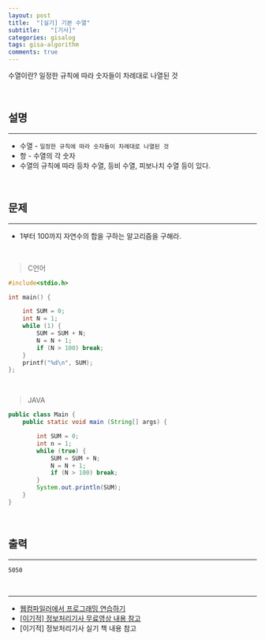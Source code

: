 ```yaml
---
layout: post
title:  "[실기] 기본 수열"
subtitle:   "[기사]"
categories: gisalog
tags: gisa-algorithm
comments: true
---
```



수열이란? 일정한 규칙에 따라 숫자들이 차례대로 나열된 것

<br>


## 설명
---

- 수열 - `일정한 규칙에 따라 숫자들이 차례대로 나열된 것`
- 항 - 수열의 각 숫자
- 수열의 규칙에 따라 등차 수열, 등비 수열, 피보나치 수열 등이 있다.

<br>


## 문제
---

- 1부터 100까지 자연수의 합을 구하는 알고리즘을 구해라.

<br>

> C언어

```c
#include<stdio.h>

int main() {

	int SUM = 0;
	int N = 1;
	while (1) {
		SUM = SUM + N;
		N = N + 1;
		if (N > 100) break;
	}
	printf("%d\n", SUM);
};
```

<br>

> JAVA

```java
public class Main {
	public static void main (String[] args) {

		int SUM = 0;
		int n = 1;
		while (true) {
			SUM = SUM + N;
			N = N + 1;
			if (N > 100) break;
		}
		System.out.println(SUM);
	}
}
```

<br>


## 출력
---

```
5050
```

<br>

---
- [웹컴파일러에서 프로그래밍 연습하기](https://csacademy.com/workspace/)
- [[이기적] 정보처리기사 무료영상 내용 참고](https://www.youtube.com/watch?v=mCM5QNC3sZA&list=PL9GldHAGKAwWNwxxf0BBRnlq49lNKYBY4)
- [이기적] 정보처리기사 실기 책 내용 참고